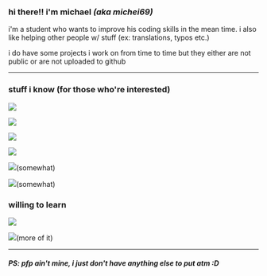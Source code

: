 ### hi there!! i'm **michael** *(aka michei69)*
i'm a student who wants to improve his coding skills in the mean time. i also like helping other people w/ stuff (ex: translations, typos etc.)

i do have some projects i work on from time to time but they either are not public or are not uploaded to github

---

### stuff i know (for those who're interested)
![](https://img.shields.io/static/v1?label=&message=Javascript&logo=javascript&color=eeee00&logoColor=ffffff)

![](https://img.shields.io/static/v1?label=&message=Typescript&logo=typescript&color=0099dd&logoColor=ffffff)

![](https://img.shields.io/static/v1?label=&message=Python&logo=python&color=3c78a9&logoColor=ffffff)

![](https://img.shields.io/static/v1?label=&message=C%23&logo=dotnet&color=5555dd&logoColor=ffffff)

![](https://img.shields.io/static/v1?label=&message=C%2b%2b&logo=cplusplus&color=226600&logoColor=ffffff)(somewhat)

![](https://img.shields.io/static/v1?label=&message=Kotlin&logo=kotlin&color=f18133&logoColor=ffffff)(somewhat)


### willing to learn

![](https://img.shields.io/static/v1?label=&message=React&logo=react&color=2266cc&logoColor=ffffff)

![](https://img.shields.io/static/v1?label=&message=Kotlin&logo=kotlin&color=f18133&logoColor=ffffff)(more of it)

---
##### PS: pfp ain't mine, i just don't have anything else to put atm :D
